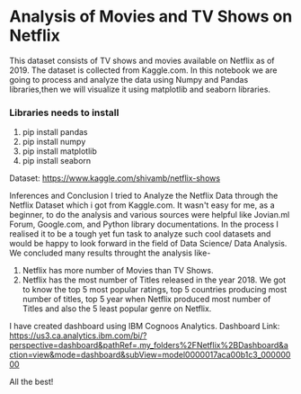 # Analysis of Movies and TV Shows on Netflix
This dataset consists of TV shows and movies available on Netflix as of 2019. The dataset is collected from Kaggle.com. In this notebook we are going to process and analyze the data using Numpy and Pandas libraries,then we will visualize it using matplotlib and seaborn libraries.
### Libraries needs to install 
1. pip install pandas
2. pip install numpy
3. pip install matplotlib
4. pip install seaborn

Dataset: https://www.kaggle.com/shivamb/netflix-shows

Inferences and Conclusion
I tried to Analyze the Netflix Data through the Netflix Dataset which i got from Kaggle.com. It wasn't easy for me, as a beginner, to do the analysis and various sources were helpful like Jovian.ml Forum, Google.com, and Python library documentations. In the process I realised it to be a tough yet fun task to analyze such cool datasets and would be happy to look forward in the field of Data Science/ Data Analysis. We concluded many results throught the analysis like-

1. Netflix has more number of Movies than TV Shows.
2. Netflix has the most number of Titles released in the year 2018.
We got to know the top 5 most popular ratings, top 5 countries producing most number of titles, top 5 year when Netflix produced most number of Titles and also the 5 least popular genre on Netflix.

I have created dashboard using IBM Cognoos Analytics. 
Dashboard Link: https://us3.ca.analytics.ibm.com/bi/?perspective=dashboard&pathRef=.my_folders%2FNetflix%2BDashboard&action=view&mode=dashboard&subView=model0000017aca00b1c3_00000000

All the best!
